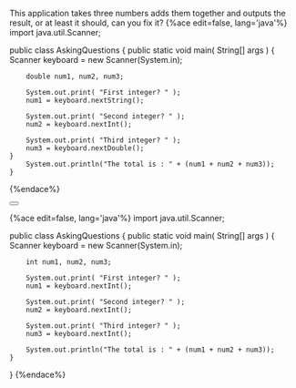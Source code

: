 <!--djw:done-->
<!--ajh:done-->
This application takes three numbers adds them together and outputs the result, or at least it should, can you fix it?
{%ace edit=false, lang='java'%}
import java.util.Scanner;

public class AskingQuestions
{
	public static void main( String[] args )
	{
		Scanner keyboard = new Scanner(System.in);

		double num1, num2, num3;

		System.out.print( "First integer? " );
		num1 = keyboard.nextString();

		System.out.print( "Second integer? " );
		num2 = keyboard.nextInt();

		System.out.print( "Third integer? " );
		num3 = keyboard.nextDouble();
    }
        System.out.println("The total is : " + (num1 + num2 + num3));
    }
{%endace%}


<button class="section" target="section1" show="Sample Answer" hide="Hide Answer"></button>

<!--sec data-title="Answer" data-id="section1" data-show=false ces-->
{%ace edit=false, lang='java'%}
import java.util.Scanner;

public class AskingQuestions
{
	public static void main( String[] args )
	{
		Scanner keyboard = new Scanner(System.in);

		int num1, num2, num3;

		System.out.print( "First integer? " );
		num1 = keyboard.nextInt();

		System.out.print( "Second integer? " );
		num2 = keyboard.nextInt();

		System.out.print( "Third integer? " );
		num3 = keyboard.nextInt();
		
		System.out.println("The total is : " + (num1 + num2 + num3));
    }
}
{%endace%}
<!--endsec-->